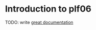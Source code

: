 # Introduction to plf06

TODO: write [great documentation](http://jacobian.org/writing/what-to-write/)
